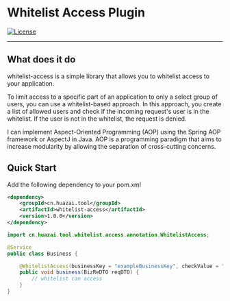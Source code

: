 # Whitelist Access Plugin

[![License](https://img.shields.io/badge/license-Apache%202-4EB1BA.svg)](https://www.apache.org/licenses/LICENSE-2.0.html)

-------

## What does it do

whitelist-access is a simple library that allows you to whitelist access to your application.

To limit access to a specific part of an application to only a select group of users, you can use a whitelist-based approach. In this approach, you create a list of allowed users and check if the incoming request's user is in the whitelist. If the user is not in the whitelist, the request is denied.

I can implement Aspect-Oriented Programming (AOP) using the Spring AOP framework or AspectJ in Java. AOP is a programming paradigm that aims to increase modularity by allowing the separation of cross-cutting concerns.

## Quick Start

Add the following dependency to your pom.xml

```xml
<dependency>
    <groupId>cn.huazai.tool</groupId>
    <artifactId>whitelist-access</artifactId>
    <version>1.0.0</version>
</dependency>
```

```java
import cn.huazai.tool.whitelist.access.annotation.WhitelistAccess;

@Service
public class Business {

    @WhitelistAccess(businessKey = "exampleBusinessKey", checkValue = "#reqDTO.userId")
    public void business(BizReDTO reqDTO) {
        // whitelist can access
    }
}
```